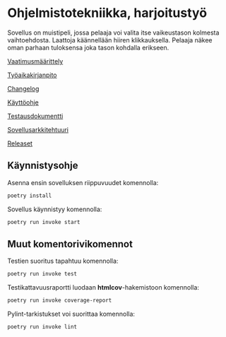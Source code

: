 # Ohjelmistotekniikka, harjoitustyö

Sovellus on muistipeli, jossa pelaaja voi valita itse vaikeustason kolmesta vaihtoehdosta. Laattoja käännellään hiiren klikkauksella. Pelaaja näkee oman parhaan tuloksensa joka tason kohdalla erikseen.

[Vaatimusmäärittely](dokumentaatio/vaatimusmaarittely.md)

[Työaikakirjanpito](dokumentaatio/tyoaikakirjanpito.md)

[Changelog](dokumentaatio/changelog.md)

[Käyttöohje](dokumentaatio/kaytto.md)

[Testausdokumentti](dokumentaatio/testaus.md)

[Sovellusarkkitehtuuri](dokumentaatio/arkkitehtuuri.md)

[Releaset](https://github.com/sonjasil/ot-harjoitustyo/releases)

## Käynnistysohje

Asenna ensin sovelluksen riippuvuudet komennolla:

```bash
poetry install
```

Sovellus käynnistyy komennolla:

```bash
poetry run invoke start
```

## Muut komentorivikomennot

Testien suoritus tapahtuu komennolla:

```bash
poetry run invoke test
```

Testikattavuusraportti luodaan __htmlcov__-hakemistoon komennolla:

```bash
poetry run invoke coverage-report
```

Pylint-tarkistukset voi suorittaa komennolla:

```bash
poetry run invoke lint
```